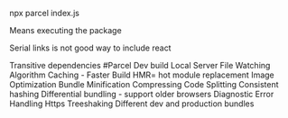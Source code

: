 npx parcel index.js

Means executing the package

Serial links is not good way to include react 

Transitive dependencies
#Parcel
Dev build
Local Server
File Watching Algorithm
Caching - Faster Build
HMR= hot module replacement
Image Optimization
Bundle
Minification
Compressing
Code Splitting
Consistent hashing
Differential bundling - support older browsers
Diagnostic
Error Handling 
Https
Treeshaking
Different dev and production bundles
